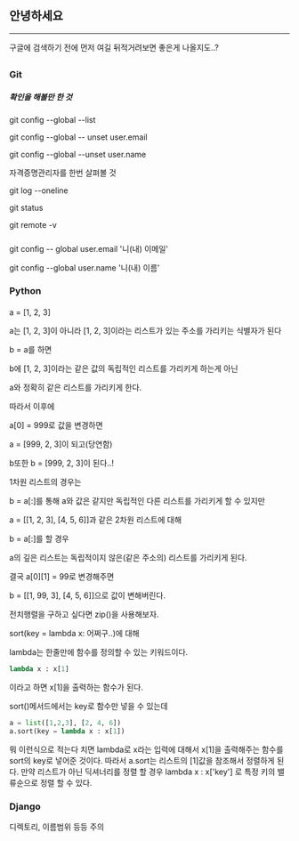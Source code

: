 ## 안녕하세요

---

구글에 검색하기 전에 먼저 여길 뒤적거려보면 좋은게 나올지도..?

## 

### Git

##### 확인을 해볼만 한 것

git config --global --list

git config --global -- unset user.email

git config --global --unset user.name

자격증명관리자를 한번 살펴볼 것

git log --oneline

git status

git remote -v

##### 

git config -- global user.email '니(내) 이메일'

git config --global user.name '니(내) 이름'

#### 

#### 

### Python

#### 

a = [1, 2, 3]

a는 [1, 2, 3]이 아니라 [1, 2, 3]이라는 리스트가 있는 주소를 가리키는 식별자가 된다

b = a를 하면

b에 [1, 2, 3]이라는 같은 값의 독립적인 리스트를 가리키게 하는게 아닌

a와 정확히 같은 리스트를 가리키게 한다.

따라서 이후에

a[0] = 999로 값을 변경하면

a = [999, 2, 3]이 되고(당연함)

b또한 b = [999, 2, 3]이 된다..!

1차원 리스트의 경우는

b = a[:]를 통해 a와 값은 같지만 독립적인 다른 리스트를 가리키게 할 수 있지만

a = [[1, 2, 3], [4, 5, 6]]과 같은 2차원 리스트에 대해

b = a[:]를 할 경우

a의 깊은 리스트는 독립적이지 않은(같은 주소의) 리스트를 가리키게 된다.

결국 a[0][1] = 99로 변경해주면

b = [[1, 99, 3], [4, 5, 6]]으로 값이 변해버린다.

전치행렬을 구하고 싶다면 zip()을 사용해보자.

sort(key = lambda x: 어쩌구..)에 대해

lambda는 한줄만에 함수를 정의할 수 있는 키워드이다. 

```python
lambda x : x[1]
```

이라고 하면 x[1]을 출력하는 함수가 된다. 

sort()메서드에서는 key로 함수만 넣을 수 있는데

```python
a = list([1,2,3], [2, 4, 6])
a.sort(key = lambda x : x[1])
```

뭐 이런식으로 적는다 치면 lambda로 x라는 입력에 대해서 x[1]을 출력해주는 함수를 sort의 key로 넣어준 것이다. 따라서 a.sort는 리스트의 [1]값을 참조해서 정렬하게 된다. 만약 리스트가 아닌 딕셔너리를 정렬 할 경우 lambda x : x['key'] 로 특정 키의 밸류순으로 정렬 할 수 있다.

### Django

디렉토리, 이름범위 등등 주의

 